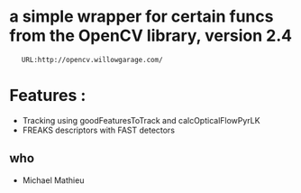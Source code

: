 # a simple wrapper for certain funcs from the OpenCV library, version 2.4

       URL:http://opencv.willowgarage.com/

# Features :
 + Tracking using goodFeaturesToTrack and calcOpticalFlowPyrLK
 + FREAKS descriptors with FAST detectors

## who

 + Michael Mathieu
